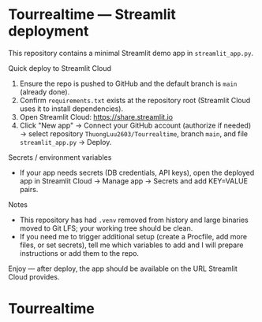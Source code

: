 # Tourrealtime — Streamlit deployment

This repository contains a minimal Streamlit demo app in `streamlit_app.py`.

Quick deploy to Streamlit Cloud

1. Ensure the repo is pushed to GitHub and the default branch is `main` (already done).
2. Confirm `requirements.txt` exists at the repository root (Streamlit Cloud uses it to install dependencies).
3. Open Streamlit Cloud: https://share.streamlit.io
4. Click "New app" → Connect your GitHub account (authorize if needed) → select repository `ThuongLuu2603/Tourrealtime`, branch `main`, and file `streamlit_app.py` → Deploy.

Secrets / environment variables

- If your app needs secrets (DB credentials, API keys), open the deployed app in Streamlit Cloud → Manage app → Secrets and add KEY=VALUE pairs.

Notes

- This repository has had `.venv` removed from history and large binaries moved to Git LFS; your working tree should be clean.
- If you need me to trigger additional setup (create a Procfile, add more files, or set secrets), tell me which variables to add and I will prepare instructions or add them to the repo.

Enjoy — after deploy, the app should be available on the URL Streamlit Cloud provides.
# Tourrealtime